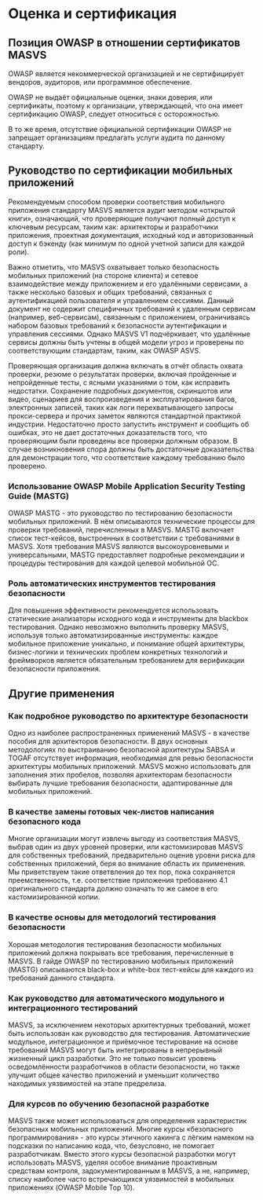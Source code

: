 # Оценка и сертификация

## Позиция OWASP в отношении сертификатов MASVS

OWASP является некоммерческой организацией и не сертифицирует вендоров, аудиторов, или программное обеспечение.

OWASP не выдаёт официальные оценки, знаки доверия, или сертификаты, поэтому к организации, утверждающей, что она имеет сертификацию OWASP, следует относиться с осторожностью.

В то же время, отсутствие официальной сертификации OWASP не запрещает организациям предлагать услуги аудита по данному стандарту.

## Руководство по сертификации мобильных приложений

Рекомендуемым способом проверки соответствия мобильного приложения стандарту MASVS является аудит методом  «открытой книги», означающий, что проверяющие получают полный доступ к ключевым ресурсам, таким как: архитекторы и разработчики приложения, проектная документация, исходный код и авторизованный доступ к бэкенду (как минимум по одной учетной записи для каждой роли).

Важно отметить, что MASVS охватывает только безопасность мобильных приложений (на стороне клиента) и сетевое взаимодействие между приложением и его удалёнными сервисами, а также несколько базовых и общих требований, связанных с аутентификацией пользователя и управлением сессиями. Данный документ не содержит специфичных требований к удаленным сервисам (например, веб-сервисам), связанным с приложением, ограничиваясь набором базовых требований к безопасности аутентификации и управления сессиями. Однако MASVS V1 подчёркивает, что удалённые сервисы должны быть учтены в общей модели угроз и проверены по соответствующим стандартам, таким, как OWASP ASVS.

Проверяющая организация должна включать в отчёт область охвата проверки, резюме о результатах проверки, включая пройденные и непройденные тесты, с ясными указаниями о том, как исправить недостатки. Сохранение подробных документов, скриншотов или видео, сценариев для воспроизведения и эксплуатирования багов, электронных записей, таких как логи перехватывающего запросы прокси-сервера и прочих заметок являются стандартной практикой индустрии. Недостаточно просто запустить инструмент и сообщить об ошибках, это не дает достаточных доказательств того, что проверяющим были проведены все проверки должным образом. В случае возникновения спора должны быть достаточные доказательства для демонстрации того, что соответствие каждому требованию было проверено.

### Использование OWASP Mobile Application Security Testing Guide (MASTG)

OWASP MASTG - это руководство по тестированию безопасности мобильных приложений. В нём описываются технические процессы для проверки требований, перечисленных в MASVS. MASTG включает список тест-кейсов, выстроенных в соответствии с требованиями в MASVS. Хотя требования MASVS являются высокоуровневыми и универсальными, MASTG предоставляет подробные рекомендации и процедуры тестирования для каждой целевой мобильной ОС.

### Роль автоматических инструментов тестирования безопасности

Для повышения эффективности рекомендуется использовать статические анализаторы исходного кода и инструменты для blackbox тестирования. Однако невозможно выполнить проверку MASVS, используя только автоматизированные инструменты: каждое мобильное приложение уникально, и понимание общей архитектуры, бизнес-логики и технических проблем конкретных технологий и фреймворков является обязательным требованием для верификации безопасности приложения.

## Другие применения

### Как подробное руководство по архитектуре безопасности

Одно из наиболее распространенных применений MASVS - в качестве пособия для архитекторов безопасности. В двух  основных методологиях по выстраиванию безопасной архитектуры SABSA и TOGAF отсутствует информация, необходимая для ревью безопасности архитектуры мобильных приложений. MASVS можно использовать для заполнения этих пробелов, позволяя архитекторам безопасности выбирать лучшие требования безопасности, адаптированные для мобильных приложений.

### В качестве замены готовых чек-листов написания безопасного кода

Многие организации могут извлечь выгоду из соответствия MASVS, выбрав один из двух уровней проверки, или кастомизировав MASVS для собственных требований, предварительно оценив уровни риска для собственных приложений, беря во внимание область их применения. Мы приветствуем такие ответвления до тех пор, пока сохраняется преемственность, т.е. соответствие приложения требованию 4.1 оригинального стандарта должно означать то же самое в его кастомизированной копии.

### В качестве основы для методологий тестирования безопасности

Хорошая методология тестирования безопасности мобильных приложений должна покрывать все требования, перечисленные в MASVS. В гайде OWASP по тестированию мобильных приложений (MASTG) описываются black-box и white-box тест-кейсы для каждого из требований данного стандарта.

### Как руководство для автоматического модульного и интеграционного тестирований

MASVS, за исключением некоторых архитектурных требований, может быть использован как руководство для тестирования. Автоматические модульное, интеграционное и приёмочное тестирование на основе требований MASVS могут быть интегрированы в непрерывный жизненный цикл разработки. Это не только повысит уровень осведомлённости разработчиков в области безопасности, но также улучшит общее качество приложений и уменьшит количество находимых уязвимостей на этапе предрелиза.

### Для курсов по обучению безопасной разработке

MASVS также может использоваться для определения характеристик безопасных мобильных приложений. Многие курсы «безопасного программирования» - это курсы этичного хакинга с лёгким намеком на подсказки по написанию кода, что, безусловно, не помогает разработчикам. Вместо этого курсы безопасной разработки могут использовать MASVS, уделяя особое внимание проактивным средствам контроля, задокументированным в MASVS, а не, например, списку наиболее часто встречающихся уязвимостей в мобильных приложениях (OWASP Mobile Top 10).
